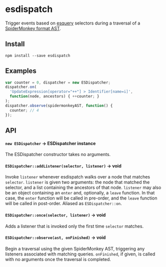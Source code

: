 # esdispatch

Trigger events based on [esquery](https://github.com/jrfeenst/esquery) selectors during a traversal of a [SpiderMonkey format AST](https://developer.mozilla.org/en-US/docs/SpiderMonkey/Parser_API).



## Install

    npm install --save esdispatch



## Examples

```js
var counter = 0, dispatcher = new ESDispatcher;
dispatcher.on(
  'UpdateExpression[operator="++"] > Identifier[name=i]',
  function(node, ancestors) { ++counter; }
);
dispatcher.observe(spidermonkeyAST, function() {
  counter; // 4
});
```



## API

#### `new ESDispatcher` → ESDispatcher instance
The ESDispatcher constructor takes no arguments.

#### `ESDispatcher::addListener(selector, listener)` → void
Invoke `listener` whenever esdispatch walks over a node that matches
`selector`. `listener` is given two arguments: the node that matched the
selector, and a list containing the ancestors of that node. `listener` may also
be an object containing an `enter` and, optionally, a `leave` function. In that
case, the `enter` function will be called in pre-order, and the `leave`
function will be called in post-order. Aliased as `ESDispatcher::on`.

#### `ESDispatcher::once(selector, listener)` → void
Adds a listener that is invoked only the first time `selector` matches.

#### `ESDispatcher::observe(ast, onFinished)` → void
Begin a traversal using the given SpiderMonkey AST, triggering any listeners
associated with matching queries. `onFinished`, if given, is called with no
arguments once the traversal is completed.
